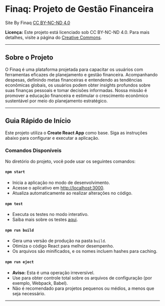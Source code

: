 # Finaq: Projeto de Gestão Financeira

 Site By Finaq <a rel="license" href="https://creativecommons.org/licenses/by-nc-nd/4.0/© 2">CC BY-NC-ND 4.0</a>


</p>

**Licença:** Este projeto está licenciado sob CC BY-NC-ND 4.0. Para mais detalhes, visite a página do [Creative Commons](https://creativecommons.org/licenses/by-nc-nd/4.0/).

---

## Sobre o Projeto

O Finaq é uma plataforma projetada para capacitar os usuários com ferramentas eficazes de planejamento e gestão financeira. Acompanhando despesas, definindo metas financeiras e entendendo as tendências econômicas globais, os usuários podem obter insights profundos sobre suas finanças pessoais e tomar decisões informadas. Nossa missão é promover a educação financeira e estimular o crescimento econômico sustentável por meio do planejamento estratégico.

---

## Guia Rápido de Início

Este projeto utiliza o **Create React App** como base. Siga as instruções abaixo para configurar e executar a aplicação.

### Comandos Disponíveis

No diretório do projeto, você pode usar os seguintes comandos:

#### `npm start`
- Inicia a aplicação no modo de desenvolvimento.
- Acesse o aplicativo em [http://localhost:3000](http://localhost:3000).
- Atualiza automaticamente ao realizar alterações no código.

#### `npm test`
- Executa os testes no modo interativo.
- Saiba mais sobre os testes [aqui](https://facebook.github.io/create-react-app/docs/running-tests).

#### `npm run build`
- Gera uma versão de produção na pasta `build`.
- Otimiza o código React para melhor desempenho.
- Os arquivos são minificados, e os nomes incluem hashes para caching.

#### `npm run eject`
- **Aviso:** Esta é uma operação irreversível.
- Use para obter controle total sobre os arquivos de configuração (por exemplo, Webpack, Babel).
- Não é recomendado para projetos pequenos ou médios, a menos que seja necessário.

---



